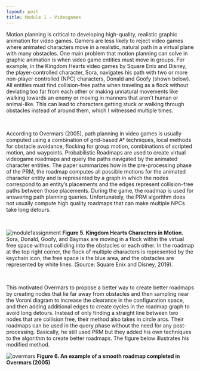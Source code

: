 ```yaml
---
layout: post
title: Module 1 - Videogames
---
```


Motion planning is critical to developing high-quality, realistic graphic animation for video games. Gamers are less likely to reject video games where animated characters move in a realistic, natural path in a virtual plane with many obstacles. One main problem that motion planning can solve in graphic animation is when video game entities must move in groups. For example, in the Kingdom Hearts video games by Square Enix and Disney, the player-controlled character, Sora, navigates his path with two or more non-player controlled (NPC) characters, Donald and Goofy (shown below). All entities must find collision-free paths when traveling as a flock without deviating too far from each other or making unnatural movements like walking towards an enemy or moving in manners that aren't human or animal-like. This  can lead to characters getting stuck or walking through obstacles instead of around them, which I witnessed multiple times.

<br>

According to Overmars (2005),  path planning in video games is usually computed using a combination of grid-based A* techniques, local methods for obstacle avoidance, flocking for group motion, combinations of scripted motion, and waypoints. Probabilistic Roadmaps are used to create virtual videogame roadmaps and query the paths navigated by the animated character entities. The paper summarizes how in the pre-processing phase of the PRM, the roadmap computes all possible motions for the animated character entity and is represented by a graph in which the nodes correspond to an entity’s placements and the edges represent collision-free paths between those placements. During the game, the roadmap is used for answering path planning queries. Unfortunately, the PRM algorithm does not usually compute high quality roadmaps that can make multiple NPCs take long detours. 

<br>

![module1assignment](https://cabreraleon.github.io/images/fig5.png)
**Figure 5. Kingdom Hearts Characters in Motion.** Sora, Donald, Goofy, and Baymax are moving in a flock within the virtual free space without colliding into the  obstacles or each other.  In the roadmap at the top right corner, the flock of multiple characters is represented by the keychain icon, the free space is the blue area, and the obstacles are represented by white lines. (Source: Square Enix and Disney, 2019).

<br>

This motivated Overmars to propose a better way to create better roadmaps by creating nodes that lie far away from obstacles and then sampling near the Voroni diagram to increase the clearance in the configuration space, and then adding additional edges to create cycles in the roadmap graph to avoid long detours. Instead of only finding a straight line between two nodes that are collision free, their method also takes in circle arcs. Their roadmaps can be used in the query phase without the need for any post-processing. Basically, he still used PRM but they added his own techniques to the algorithm to create better roadmaps. The figure below illustrates his modified method.

![overmars](https://cabreraleon.github.io/images/fig6.png)
**Figure 6. An example of a smooth roadmap completed in Overmars (2005)**





